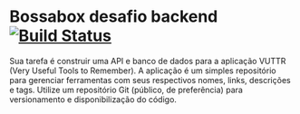 # Bossabox desafio backend [![Build Status](https://travis-ci.com/mateuschaves/bossabox-desafio-backend.svg?branch=master)](https://travis-ci.com/mateuschaves/bossabox-desafio-backend)
Sua tarefa é construir uma API e banco de dados para a aplicação VUTTR (Very Useful Tools to Remember). A aplicação é um simples repositório para gerenciar ferramentas com seus respectivos nomes, links, descrições e tags. Utilize um repositório Git (público, de preferência) para versionamento e disponibilização do código.

